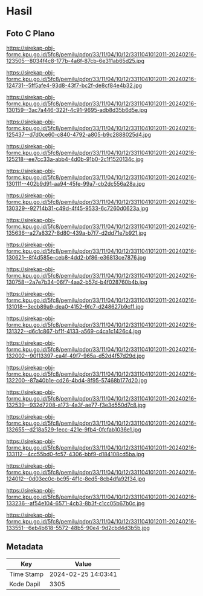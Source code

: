 # Hasil

## Foto C Plano

https://sirekap-obj-formc.kpu.go.id/5fc8/pemilu/pdpr/33/11/04/10/12/3311041012011-20240216-123505--8034f4c8-177b-4a6f-87cb-6e311ab65d25.jpg

https://sirekap-obj-formc.kpu.go.id/5fc8/pemilu/pdpr/33/11/04/10/12/3311041012011-20240216-124731--5ff5afe4-93d8-43f7-bc2f-de8cf84e4b32.jpg

https://sirekap-obj-formc.kpu.go.id/5fc8/pemilu/pdpr/33/11/04/10/12/3311041012011-20240216-130159--3ac7a446-322f-4c91-9695-adb8d35b6d5e.jpg

https://sirekap-obj-formc.kpu.go.id/5fc8/pemilu/pdpr/33/11/04/10/12/3311041012011-20240216-125437--d7d0ce60-c840-4792-a805-b9c2888025d4.jpg

https://sirekap-obj-formc.kpu.go.id/5fc8/pemilu/pdpr/33/11/04/10/12/3311041012011-20240216-125218--ee7cc33a-abb4-4d0b-91b0-2c1f1520134c.jpg

https://sirekap-obj-formc.kpu.go.id/5fc8/pemilu/pdpr/33/11/04/10/12/3311041012011-20240216-130111--402b9d91-aa94-45fe-99a7-cb2dc556a28a.jpg

https://sirekap-obj-formc.kpu.go.id/5fc8/pemilu/pdpr/33/11/04/10/12/3311041012011-20240216-130329--92714b31-c49d-4f45-9533-6c7260d0623a.jpg

https://sirekap-obj-formc.kpu.go.id/5fc8/pemilu/pdpr/33/11/04/10/12/3311041012011-20240216-135636--a27a8327-8d80-439a-b7f7-d2dd71e7b921.jpg

https://sirekap-obj-formc.kpu.go.id/5fc8/pemilu/pdpr/33/11/04/10/12/3311041012011-20240216-130621--8f4d585e-ceb8-4dd2-bf86-e36813ce7876.jpg

https://sirekap-obj-formc.kpu.go.id/5fc8/pemilu/pdpr/33/11/04/10/12/3311041012011-20240216-130758--2a7e7b34-06f7-4aa2-b57d-b4f028760b4b.jpg

https://sirekap-obj-formc.kpu.go.id/5fc8/pemilu/pdpr/33/11/04/10/12/3311041012011-20240216-131018--3ecb89a9-dea0-4152-9fc7-d248627b9cf1.jpg

https://sirekap-obj-formc.kpu.go.id/5fc8/pemilu/pdpr/33/11/04/10/12/3311041012011-20240216-131322--d6c1c867-bf1f-4133-a569-c4ca1c1426c4.jpg

https://sirekap-obj-formc.kpu.go.id/5fc8/pemilu/pdpr/33/11/04/10/12/3311041012011-20240216-132002--90f13397-ca4f-49f7-965a-d52d4f57d29d.jpg

https://sirekap-obj-formc.kpu.go.id/5fc8/pemilu/pdpr/33/11/04/10/12/3311041012011-20240216-132200--87a40b1e-cd26-4bd4-8f95-57468b177d20.jpg

https://sirekap-obj-formc.kpu.go.id/5fc8/pemilu/pdpr/33/11/04/10/12/3311041012011-20240216-132539--932d7208-a173-4a3f-ae77-f3e3d550d7c8.jpg

https://sirekap-obj-formc.kpu.go.id/5fc8/pemilu/pdpr/33/11/04/10/12/3311041012011-20240216-132655--d218a529-1ecc-421e-9fb4-0fcfab1036e1.jpg

https://sirekap-obj-formc.kpu.go.id/5fc8/pemilu/pdpr/33/11/04/10/12/3311041012011-20240216-133112--4cc55bd0-fc57-4306-bbf9-d184108cd5ba.jpg

https://sirekap-obj-formc.kpu.go.id/5fc8/pemilu/pdpr/33/11/04/10/12/3311041012011-20240216-124012--0d03ec0c-bc95-4f1c-8ed5-8cb4dfa92f34.jpg

https://sirekap-obj-formc.kpu.go.id/5fc8/pemilu/pdpr/33/11/04/10/12/3311041012011-20240216-133236--af54e104-6571-4cb3-8b3f-c1cc05b67b0c.jpg

https://sirekap-obj-formc.kpu.go.id/5fc8/pemilu/pdpr/33/11/04/10/12/3311041012011-20240216-133551--6eb4b618-5572-48b5-90e4-9d2cbd4d3b5b.jpg


## Metadata

| Key        | Value               |
| ---------- | ------------------- |
| Time Stamp | 2024-02-25 14:03:41 |
| Kode Dapil | 3305                |



